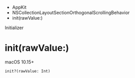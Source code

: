 

- AppKit
- NSCollectionLayoutSectionOrthogonalScrollingBehavior
-  init(rawValue:) 

Initializer

# init(rawValue:)

macOS 10.15+

``` source
init?(rawValue: Int)
```

